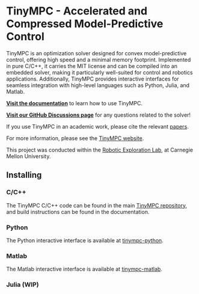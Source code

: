 # TinyMPC - Accelerated and Compressed Model-Predictive Control

TinyMPC is an optimization solver designed for convex model-predictive control, 
offering high speed and a minimal memory footprint. 
Implemented in pure C/C++, it carries the MIT license and can be compiled into an embedded solver,
making it particularly well-suited for control and robotics applications. 
Additionally, TinyMPC provides interactive interfaces for seamless integration with high-level languages such as Python, Julia, and Matlab.

[**Visit the documentation**](https://tinympc.org/docs/) to learn how to use TinyMPC.

[**Visit our GitHub Discussions page**](https://github.com/TinyMPC/discussions) for any questions related to the solver!

If you use TinyMPC in an academic work, please cite the relevant [papers](https://tinympc.org/docs/citing/).

For more information, please see the [TinyMPC website](https://tinympc.org). 

This project was conducted within the [Robotic Exploration Lab](http://rexlab.ri.cmu.edu/), at Carnegie Mellon University.

## Installing

### C/C++

The TinyMPC C/C++ code can be found in the main [TinyMPC repository](https://github.com/TinyMPC/TinyMPC), and build instructions
can be found in the documentation.

### Python

The Python interactive interface is available at [tinympc-python](https://github.com/TinyMPC/tinympc-python).

### Matlab

The Matlab interactive interface is available at [tinympc-matlab](https://github.com/TinyMPC/tinympc-matlab). 

### Julia (WIP)

